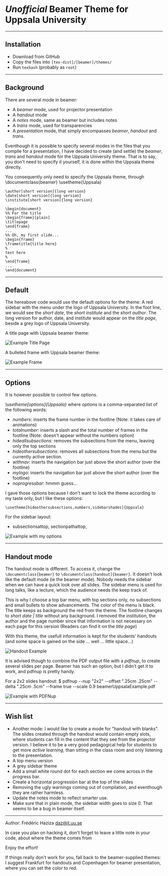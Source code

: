 # _Unofficial_ Beamer Theme for Uppsala University

----
## Installation

* Download from GitHub
* Copy the files into `[tex-dist]/[beamer]/themes/`
* Run `texhash` (probably as `root`)

----
## Background
There are several mode in beamer:
* A *beamer* mode, used for projector presentation
* A *handout* mode
* A *notes* mode, same as beamer but includes notes
* A *trans* mode, used for transparencies
* A *presentation* mode, that simply encompasses *beamer*, *handout* and *trans*.

Eventhough it is possible to specify several modes in the files that
you compile for a presentation, I have decided to create (and settle)
the *beamer*, *trans* and *handout* mode for the Uppsala
University theme. That is to say, you don't need to specify it
yourself, it is done within the Uppsala theme directly.

You consequently only need to specify the Uppsala theme, through
	\documentclass{beamer}
	\usetheme{Uppsala}

	\author[short version]{long version}
	\date[short version]{long version}
	\institute[short version]{long version}

	\begin{document}
	%% For the title
	\begin{frame}[plain]
	\titlepage
	\end{frame}
	...
	%% Oh, my first slide...
	\begin{frame}
	\frametitle{title here}
	%
	text here
	%
	\end{frame}
	...
	\end{document}

----
## Default

The hereabove code would use the default options for the theme: A red
sidebar with the menu under the logo of Uppsala University. In the
foot line, we would see the *short date*, the *short
institute* and the *short author*. The long version for author,
date, and institute would appear on the *title page*, beside a
grey logo of Uppsala University.

A title page with Uppsala beamer theme:

![Example Title Page](example/img/title-page.jpg)


A bulleted frame with Uppsala beamer theme:

![Example Frame](example/img/frame.jpg)

----
## Options

It is however possible to control few options.

*\usetheme[options]{Uppsala}* where _options_ is a comma-separated list of the following words:
* *numbers*: inserts the frame number in the footline (Note: it takes care of animations)
* *totalnumber*: inserts a slash and the total number of frames in the footline (Note: doesn't appear without the numbers option)
* *hideallsubsections*: removes the subsections from the menu, leaving only the top sections
* *hideothersubsections*: removes all subsections from the menu but the currently active section.
* *withnav*: inserts the navigation bar just above the short author (over the footline)
* *mylogo*: inserts the navigation bar just above the short author (over the footline)
* *noprogressbar*: hmmm guess...

I gave those options because I don't want to lock the theme according to my taste only, but I like these options:

	\usetheme[hideothersubsections,numbers,sidebarshades]{Uppsala}

For the sidebar layout:
* subsectionsattop, sectionpathattop,

![Example with my options](example/img/my-options.jpg)

----
## Handout mode

The handout mode is different. To access it, change the
`\documentclass{beamer}` to `\documentclass[handout]{beamer}`.  It
doesn't look like the default mode (ie the beamer mode). Nobody needs
the sidebar when we can have a quick look over all slides.  The
sidebar menu is used for long talks, like a lecture, which the
audience needs the keep track of.

This is why I choose a top bar menu, with top sections only, no
subsections and small bullets to show advancements. The color of the
menu is black. The title keeps as background the red from the
theme. The footline changes to *short date | title* without any
background.  I removed the institution, the author and the page number
since that information is not necessary on each page for this version
(Readers can find it on the *title page*)

With this theme, the usefull information is kept for the students'
handouts (and some space is gained on the side ... well ... little
space...)

![Handout Example](example/img/handout.jpg)

It is advised though to combine the PDF output file with a
*pdfnup*, to create several slides per page. Beamer has such an
option, but I didn't get it to work, and pdfnup is pretty handy.

For a 2x2 slides handout:
	$ pdfnup --nup "2x2" --offset ".25cm .25cm" --delta ".25cm .5cm" --frame true --scale 0.9 beamerUppsalaExample.pdf

![Example with PDFNup](example/img/pdfnup.jpg)

----
## Wish list

* Another mode: I would like to create a mode for "handout with blanks". The slides created through the handout would contain empty slots, where students can fill in the content that they see from the projector version.  I believe it to be a very good pedagogical help for students to get more _active learning_, than sitting in the class room and only listening to the presentation.
* A top menu version
* A grey sidebar theme
* Add a small white round dot for each section we come across in the progress bar.
* Create a horizontal progression bar at the top of the slides
* Removing the ugly warnings coming out of compilation, and eventhough they are rather harmless.
* Update the notes mode to reflect smarter use.
* Make sure that in plain mode, the sidebar width goes to size 0. That seems to be a bug in beamer itself.

----
Author: Frédéric Haziza <daz@it.uu.se>

In case you plan on hacking it, don't forget to leave a little note in
your code, about where the theme comes from

Enjoy the effort!

If things really don't work for you, fall back to the beamer-supplied
themes: I suggest Frankfurt for handouts and Copenhagen for beamer
presentation, where you can set the color to red.
